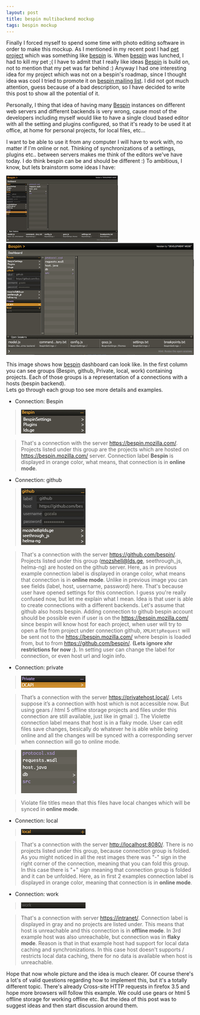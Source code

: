 ```yaml
---
layout: post
title: bespin multibackend mockup
tags: bespin mockup
---
```


Finally I forced myself to spend some time with photo editing software in 
order to make this mockup. As I mentioned in my recent post I had 
[pet project][gozellen] which was something like [bespin] is. When [bespin] 
was lunched, I had to kill my pet ;( I have to admit that I really like ideas
[Bespin] is build on, not to mention that my pet was far behind :) Anyway 
I had one interesting idea for my project which was not on a bespin's roadmap,
since I thought idea was cool I tried to promote it on [bespin mailing list].
I did not got much attention, guess because of a bad description, so I have
decided to write this post to show all the potential of it.

Personally, I thing that idea of having many [Bespin] instances on different
web servers and different backends is very wrong, cause most of the developers
including myself would like to have a single cloud based editor with all the 
setting and plugins configured, so that it's ready to be used it at office, 
at home for personal projects, for local files, etc...

I want to be able to use it from any computer I will have to work with, no 
matter if I'm online or not. Thinking of synchronizations of a settings, 
plugins etc.. between servers makes me think of the editors we've have today.
I do think bespin can be and should be different :) To ambitious, I know, but
lets brainstorm some ideas I have:

![bespin mock thumbnail]![lightbox][bespin mock]

This image shows how [bespin] dashboard can look like. In the first column 
you can see groups (Bespin, github, Private, local, work) containing projects.
Each of those groups is a representation of a connections with a hosts 
(bespin backend).  
Lets go through each group too see more details and examples.

- Connection: Bespin   
  
> ![online projects]  
  
> That's a connection with the server <https://bespin.mozilla.com/>. Projects 
> listed under this group are the projects which are hosted on 
> <https://bespin.mozilla.com/> server. Connection label **Bespin** is displayed
> in orange color, what means, that connection is in **online mode**.

- Connection: github  
  
> ![project settings]  
  
> That's a connection with the server <https://github.com/bespin/>. Projects 
> listed under this group (mozshell@lds.ge, seethrough_js, helma-ng) are 
> hosted on the github server. Here, as in previous example connection label
> is displayed in orange color, what means that connection is in **online 
> mode**. Unlike in previous image you can see fields (label, host, username,
> password) here. That's because user have opened settings for this 
> connection. I guess you're really confused now, but let me explain what I 
> mean. Idea is that user is able to create connections with a different 
> backends. Let's assume that github also hosts bespin. Adding connection to 
> github bespin account should be possible even if user is on the 
> <https://bespin.mozilla.com/> since bespin will know host for each project,
> when user will try to open a file from project under connection github, 
> `XMLHttpRequest` will be sent not to the <https://bespin.mozilla.com/> where
> bespin is loaded from, but to from <https://github.com/bespin/>. **(Lets 
> ignore xhr restrictions for now :).** In setting user can change the label
> for connection, or even host url and login info.

- Connection: private
  
> ![project flakymode]
  
> That’s a connection with the server <https://privatehost.local/>. Lets 
> suppose it’s a connection with host which is not accessible now. But using 
> gears / html 5 offline storage projects and files under this connection are
> still available, just like in gmail :). The Violette connection label means
> that host is in a flaky mode. User can edit files save changes, besically 
> do whatever he is able while being online and all the changes will be synced
> with a corresponding server when connection will go to online mode.

> ![project tosyncmode]

> Violate file titles mean that this files have local changes which will be 
> synced in **online mode**.

- Connection: local

> ![project minimized]

> That's a connection with the server <http://localhost:8080/>. There is no
> projects listed under this group, because connection group is folded. As you
> might noticed in all the rest images there was "-" sign in the right corner
> of the connection, meaning that you can fold this group. In this case there
> is "+" sign meaning that connection group is folded and it can be unfolded.
> Here, as in first 2 examples connection label is displayed in orange color,
> meaning that connection is in **online mode**.

- Connection: work

> ![project offline]

> That's a connection with server <https://intranet/>. Connection label is 
> displayed in gray and no projects are listed under. This means that host is
> unreachable and this connection is in **offline mode**. In 3rd example host
> was also unreachable, but connection was in **flaky mode**. Reason is that
> in that example host had support for local data caching and synchronizations.
> In this case host doesn't supports / restricts local data caching, there for
> no data is available when host is unreachable.


Hope that now whole picture and the idea is much clearer. Of course there's a
lot's of valid questions regarding how to implement this, but it's a totally 
different topic. There's already Cross-site HTTP requests in firefox 3.5 and
hope more browsers will follow this example. We could use gears or html 5
offline storage for working offline etc. But the idea of this post was to
suggest ideas and then start discussion around them.

[gozellen]:http://code.google.com/p/gozellen/ "web based code editor"
[Bespin]:https://bespin.mozilla.com/ "web based code editor"
[bespin mailing list]:http://groups.google.com/group/bespin

[bespin mock thumbnail]:/resources/images/bespin-mock-thumbnail.png
[bespin mock]:/resources/images/bespin-mock.png
[online projects]:/resources/images/onlineprojects-mock.png
[project settings]:/resources/images/editprojectsettings-mock.png
[project flakymode]:/resources/images/flakymode-mock.png
[project tosyncmode]:/resources/images/tosync-mock.png
[project minimized]:/resources/images/minimized-mock.png
[project offline]:/resources/images/offline-mock.png